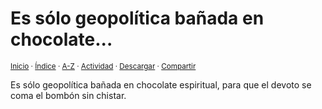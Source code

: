 # Es sólo geopolítica bañada en chocolate...
<sup>[Inicio](../../../../index.md) · [Índice](../../../../indices/apotegmas.md) · [A-Z](../../../../indices/alfabetico.md) · [Actividad](../../../../indices/actividad.md) · <a href="../../../../contenido/e/s/s/es-solo-geopolitica-banada-en.html" download="jucardus-es-solo-geopolitica-banada-en.html">Descargar</a> · [Compartir](https://x.com/intent/tweet?text=Apotegmas%3A%20Es%20s%C3%B3lo%20geopol%C3%ADtica%20ba%C3%B1ada%20en%20chocolate...%0A%E2%86%92%20https%3A%2F%2Fjucardus.github.io%2Fcontenido%2Fe%2Fs%2Fs%2Fes-solo-geopolitica-banada-en.html%0A%0A%23aptgms_jucardus%0A%40jucardus)</sup>

Es sólo geopolítica bañada en chocolate espiritual, para que el devoto se coma el bombón sin chistar.
